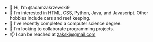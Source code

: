 - 👋 Hi, I’m @adamzakrzewski9
- 👀 I’m interested in HTML, CSS, Python, Java, and Javascript. Other hobbies include cars and reef keeping.
- 🌱 I've recently completed a computer science degree.
- 💞️ I’m looking to collaborate programming projects.
- 📫 I can be reached at zakski@gmail.com

<!---
adamzakrzewski9/adamzakrzewski9 is a ✨ special ✨ repository because its `README.md` (this file) appears on your GitHub profile.
You can click the Preview link to take a look at your changes.
--->
